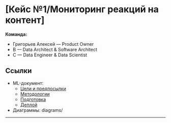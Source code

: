 # [Кейс №1/Мониторинг реакций на контент]

**Команда:**  
- Григорьев Алексей — Product Owner  
- B — Data Architect & Software Architect  
- C — Data Engineer & Data Scientist  

## Ссылки
- ML-документ:
  - [Цели и предпосылки](Ml_system_design/1_Goals_and_Context.md)
  - [Методологии](Ml_system_design/2_Methodology.md)
  - [Подготовка](Ml_system_design/3_Pilot_Preparation.md)
  - [Деплой](Ml_system_design/4_Production_Deployment.md)
- Диаграммы: diagrams/

---
